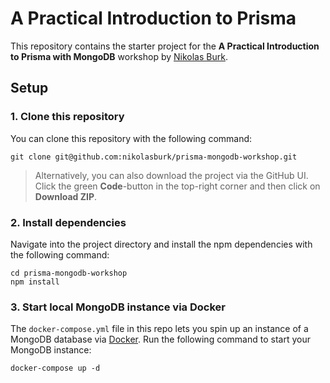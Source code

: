 # A Practical Introduction to Prisma

This repository contains the starter project for the **A Practical Introduction to Prisma with MongoDB** workshop by [Nikolas Burk](https://twitter.com/nikolasburk).

## Setup

### 1. Clone this repository

You can clone this repository with the following command:

```
git clone git@github.com:nikolasburk/prisma-mongodb-workshop.git
```

> Alternatively, you can also download the project via the GitHub UI. Click the green **Code**-button in the top-right corner and then click on **Download ZIP**.

### 2. Install dependencies

Navigate into the project directory and install the npm dependencies with the following command:

```
cd prisma-mongodb-workshop
npm install
```

### 3. Start local MongoDB instance via Docker

The `docker-compose.yml` file in this repo lets you spin up an instance of a MongoDB database via [Docker](https://www.docker.com/). Run the following command to start your MongoDB instance:

```
docker-compose up -d
```
